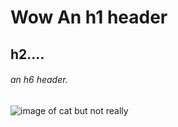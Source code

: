 # Wow An h1 header
## h2....
###### an h6 header.

![image of cat but not really](https://octodex.github.com/images/yaktocat.png)
